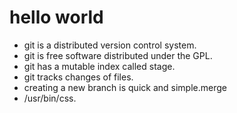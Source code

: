 # hello world
+ git is a distributed version control system.
+ git is free software distributed under the GPL.
+ git has a mutable index called stage.
+ git tracks changes of files.
+ creating a new branch is quick and simple.merge
+ /usr/bin/css.